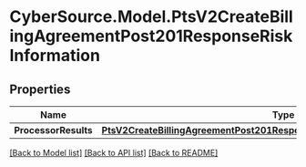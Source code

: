 # CyberSource.Model.PtsV2CreateBillingAgreementPost201ResponseRiskInformation
## Properties

Name | Type | Description | Notes
------------ | ------------- | ------------- | -------------
**ProcessorResults** | [**PtsV2CreateBillingAgreementPost201ResponseRiskInformationProcessorResults**](PtsV2CreateBillingAgreementPost201ResponseRiskInformationProcessorResults.md) |  | [optional] 

[[Back to Model list]](../README.md#documentation-for-models) [[Back to API list]](../README.md#documentation-for-api-endpoints) [[Back to README]](../README.md)

